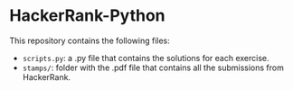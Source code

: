 # HackerRank-Python

This repository contains the following files:
* `scripts.py`: a .py file that contains the solutions for each exercise.
* `stamps/`: folder with the .pdf file that contains all the submissions from HackerRank.

